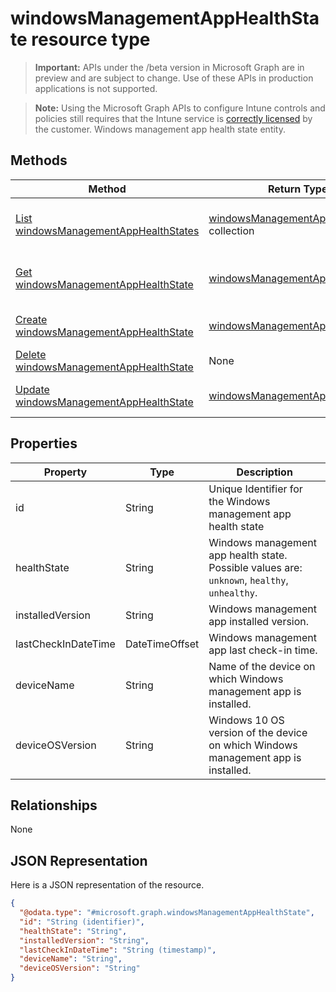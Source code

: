 # windowsManagementAppHealthState resource type
> **Important:** APIs under the /beta version in Microsoft Graph are in preview and are subject to change. Use of these APIs in production applications is not supported.

> **Note:** Using the Microsoft Graph APIs to configure Intune controls and policies still requires that the Intune service is [correctly licensed](https://go.microsoft.com/fwlink/?linkid=839381) by the customer.
Windows management app health state entity.
## Methods
|Method|Return Type|Description|
|---|---|---|
|[List windowsManagementAppHealthStates](../api/intune_devicefe_windowsmanagementapphealthstate_list.md)|[windowsManagementAppHealthState](../resources/intune_devicefe_windowsmanagementapphealthstate.md) collection|List properties and relationships of the [windowsManagementAppHealthState](../resources/intune_devicefe_windowsmanagementapphealthstate.md) objects.|
|[Get windowsManagementAppHealthState](../api/intune_devicefe_windowsmanagementapphealthstate_get.md)|[windowsManagementAppHealthState](../resources/intune_devicefe_windowsmanagementapphealthstate.md)|Read properties and relationships of the [windowsManagementAppHealthState](../resources/intune_devicefe_windowsmanagementapphealthstate.md) object.|
|[Create windowsManagementAppHealthState](../api/intune_devicefe_windowsmanagementapphealthstate_create.md)|[windowsManagementAppHealthState](../resources/intune_devicefe_windowsmanagementapphealthstate.md)|Create a new [windowsManagementAppHealthState](../resources/intune_devicefe_windowsmanagementapphealthstate.md) object.|
|[Delete windowsManagementAppHealthState](../api/intune_devicefe_windowsmanagementapphealthstate_delete.md)|None|Deletes a [windowsManagementAppHealthState](../resources/intune_devicefe_windowsmanagementapphealthstate.md).|
|[Update windowsManagementAppHealthState](../api/intune_devicefe_windowsmanagementapphealthstate_update.md)|[windowsManagementAppHealthState](../resources/intune_devicefe_windowsmanagementapphealthstate.md)|Update the properties of a [windowsManagementAppHealthState](../resources/intune_devicefe_windowsmanagementapphealthstate.md) object.|
## Properties
|Property|Type|Description|
|---|---|---|
|id|String|Unique Identifier for the Windows management app health state|
|healthState|String|Windows management app health state. Possible values are: `unknown`, `healthy`, `unhealthy`.|
|installedVersion|String|Windows management app installed version.|
|lastCheckInDateTime|DateTimeOffset|Windows management app last check-in time.|
|deviceName|String|Name of the device on which Windows management app is installed.|
|deviceOSVersion|String|Windows 10 OS version of the device on which Windows management app is installed.|
## Relationships
None
## JSON Representation
Here is a JSON representation of the resource.
<!-- {
  "blockType": "resource",
  "keyProperty": "id",
  "@odata.type": "microsoft.graph.windowsManagementAppHealthState"
}
-->
```json
{
  "@odata.type": "#microsoft.graph.windowsManagementAppHealthState",
  "id": "String (identifier)",
  "healthState": "String",
  "installedVersion": "String",
  "lastCheckInDateTime": "String (timestamp)",
  "deviceName": "String",
  "deviceOSVersion": "String"
}
```
